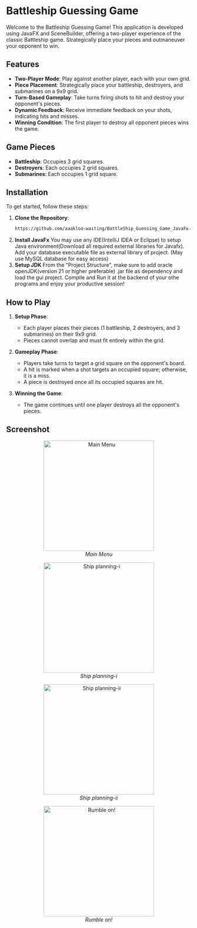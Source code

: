 # Battleship Guessing Game

Welcome to the Battleship Guessing Game! This application is developed using JavaFX and SceneBuilder, offering a two-player experience of the classic Battleship game. Strategically place your pieces and outmaneuver your opponent to win.

## Features

- **Two-Player Mode**: Play against another player, each with your own grid.
- **Piece Placement**: Strategically place your battleship, destroyers, and submarines on a 9x9 grid.
- **Turn-Based Gameplay**: Take turns firing shots to hit and destroy your opponent's pieces.
- **Dynamic Feedback**: Receive immediate feedback on your shots, indicating hits and misses.
- **Winning Condition**: The first player to destroy all opponent pieces wins the game.

## Game Pieces

- **Battleship**: Occupies 3 grid squares.
- **Destroyers**: Each occupies 2 grid squares.
- **Submarines**: Each occupies 1 grid square.

## Installation

To get started, follow these steps:

1. **Clone the Repository**:
   ```bash
   https://github.com/aaakloo-waiting/BattleShip_Guessing_Game_JavaFx-.git
2. **Install JavaFx**
   You may use any IDE(IntelliJ IDEA or Eclipse) to setup Java environment(Download all required external libraries for Javafx). Add your database executable file as external library of project. (May use MySQL database for easy access)
3. **Setup JDK**
   From the "Project Structure", make sure to add oracle openJDK(version 21 or higher preferable) .jar file as dependency and load the gui project. Compile and Run it at the backend of your othe programs and enjoy your productive session!

## How to Play

1. **Setup Phase**:
   - Each player places their pieces (1 battleship, 2 destroyers, and 3 submarines) on their 9x9 grid.
   - Pieces cannot overlap and must fit entirely within the grid.

2. **Gameplay Phase**:
   - Players take turns to target a grid square on the opponent's board.
   - A hit is marked when a shot targets an occupied square; otherwise, it is a miss.
   - A piece is destroyed once all its occupied squares are hit.

3. **Winning the Game**:
   - The game continues until one player destroys all the opponent's pieces.

## Screenshot

<p align="center">
  <div style="text-align: center;">
    <img src="Battleship_Destroyer_(2_player_strategic_game)/src/main/resources/Home_Window.png" alt="Main Menu" width="300"/>
    <br/>
    <em>Main Menu</em>
  </div>
</p>

<p align="center">
  <div style="text-align: center;">
    <img src="Battleship_Destroyer_(2_player_strategic_game)/src/main/resources/player_blue_planning.png" alt="Ship planning-i" width="300"/>
    <br/>
    <em>Ship planning-i</em>
  </div>
</p>

<p align="center">
  <div style="text-align: center;">
    <img src="Battleship_Destroyer_(2_player_strategic_game)/src/main/resources/player_red_planning.png" alt="Ship planning-ii" width="300"/>
    <br/>
    <em>Ship planning-ii</em>
  </div>
</p>

<p align="center">
  <div style="text-align: center;">
    <img src="Battleship_Destroyer_(2_player_strategic_game)/src/main/resources/rumble.png" alt="Rumble on!" width="300"/>
    <br/>
    <em>Rumble on!</em>
  </div>
</p>


